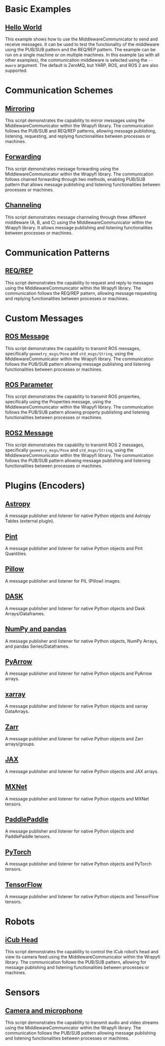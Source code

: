# Basic Examples

## [Hello World](https://wrapyfi.readthedocs.io/en/latest/examples/examples.html#module-examples.hello_world)
This example shows how to use the MiddlewareCommunicator to send and receive messages. It can be used to test the functionality of the middleware using the PUB/SUB pattern and the REQ/REP pattern. The example can be run on a single machine or on multiple machines. In this example (as with all other examples), the communication middleware is selected using the `--mware` argument. The default is ZeroMQ, but YARP, ROS, and ROS 2 are also supported.


# Communication Schemes

## [Mirroring](https://wrapyfi.readthedocs.io/en/latest/examples/examples.communication_schemes.html#module-examples.communication_schemes.mirroring_example)
This script demonstrates the capability to mirror messages using the MiddlewareCommunicator within the Wrapyfi library. The communication follows the PUB/SUB and REQ/REP patterns, allowing message publishing, listening, requesting, and replying functionalities between processes or machines.

## [Forwarding](https://wrapyfi.readthedocs.io/en/latest/examples/examples.communication_schemes.html#module-examples.communication_schemes.forwarding_example)
This script demonstrates message forwarding using the MiddlewareCommunicator within the Wrapyfi library. The communication follows chained forwarding through two methods, enabling PUB/SUB pattern that allows message publishing and listening functionalities between processes or machines.

## [Channeling](https://wrapyfi.readthedocs.io/en/latest/examples/examples.communication_schemes.html#module-examples.communication_schemes.channeling_example)
This script demonstrates message channeling through three different middleware (A, B, and C) using the MiddlewareCommunicator within the Wrapyfi library. It allows message publishing and listening functionalities between processes or machines.

# Communication Patterns

[//]: # (## [PUB/SUB]&#40;https://wrapyfi.readthedocs.io/en/latest/examples/examples.communication_patterns.html#module-examples.communication_patterns.pub_sub_example&#41;)

[//]: # (This script demonstrates the capability to publish and subscribe to messages using the MiddlewareCommunicator within the Wrapyfi library. The communication follows the PUB/SUB pattern, allowing message publishing and listening functionalities between processes or machines.)

## [REQ/REP](https://wrapyfi.readthedocs.io/en/latest/examples/examples.communication_patterns.html#module-examples.communication_patterns.request_reply_example)
This script demonstrates the capability to request and reply to messages using the MiddlewareCommunicator within the Wrapyfi library. The communication follows the REQ/REP pattern, allowing message requesting and replying functionalities between processes or machines.

# Custom Messages

## [ROS Message](https://wrapyfi.readthedocs.io/en/latest/examples/examples.custom_msgs.html#module-examples.custom_msgs.ros_message_example)
This script demonstrates the capability to transmit ROS messages, specifically `geometry_msgs/Pose` and `std_msgs/String`, using the MiddlewareCommunicator within the Wrapyfi library. The communication follows the PUB/SUB pattern allowing message publishing and listening functionalities between processes or machines.

## [ROS Parameter](https://wrapyfi.readthedocs.io/en/latest/examples/examples.custom_msgs.html#module-examples.custom_msgs.ros_parameter_example)
This script demonstrates the capability to transmit ROS properties, specifically using the Properties message, using the MiddlewareCommunicator within the Wrapyfi library. The communication follows the PUB/SUB pattern allowing property publishing and listening functionalities between processes or machines.

## [ROS2 Message](https://wrapyfi.readthedocs.io/en/latest/examples/examples.custom_msgs.html#module-examples.custom_msgs.ros2_message_example)
This script demonstrates the capability to transmit ROS 2 messages, specifically `geometry_msgs/Pose` and `std_msgs/String`, using the MiddlewareCommunicator within the Wrapyfi library. The communication follows the PUB/SUB pattern allowing message publishing and listening functionalities between processes or machines.

# Plugins (Encoders)

## [Astropy](https://wrapyfi.readthedocs.io/en/latest/examples/examples.encoders.html#module-examples.encoders.astropy_example)
A message publisher and listener for native Python objects and Astropy Tables (external plugin).

## [Pint](https://wrapyfi.readthedocs.io/en/latest/examples/examples.encoders.html#module-examples.encoders.pint_example)
A message publisher and listener for native Python objects and Pint Quantities.

## [Pillow](https://wrapyfi.readthedocs.io/en/latest/examples/examples.encoders.html#module-examples.encoders.pillow_example)
A message publisher and listener for PIL (Pillow) images.

## [DASK](https://wrapyfi.readthedocs.io/en/latest/examples/examples.encoders.html#module-examples.encoders.dask_example)
A message publisher and listener for native Python objects and Dask Arrays/Dataframes.

## [NumPy and pandas](https://wrapyfi.readthedocs.io/en/latest/examples/examples.encoders.html#module-examples.encoders.numpy_pandas_example)
A message publisher and listener for native Python objects, NumPy Arrays, and pandas Series/Dataframes.

## [PyArrow](https://wrapyfi.readthedocs.io/en/latest/examples/examples.encoders.html#module-examples.encoders.pyarrow_example)
A message publisher and listener for native Python objects and PyArrow arrays.

## [xarray](https://wrapyfi.readthedocs.io/en/latest/examples/examples.encoders.html#module-examples.encoders.xarray_example)
A message publisher and listener for native Python objects and xarray DataArrays.

## [Zarr](https://wrapyfi.readthedocs.io/en/latest/examples/examples.encoders.html#module-examples.encoders.zarr_example)
A message publisher and listener for native Python objects and Zarr arrays/groups.

## [JAX](https://wrapyfi.readthedocs.io/en/latest/examples/examples.encoders.html#module-examples.encoders.jax_example)
A message publisher and listener for native Python objects and JAX arrays.

## [MXNet](https://wrapyfi.readthedocs.io/en/latest/examples/examples.encoders.html#module-examples.encoders.mxnet_example)
A message publisher and listener for native Python objects and MXNet tensors.

## [PaddlePaddle](https://wrapyfi.readthedocs.io/en/latest/examples/examples.encoders.html#module-examples.encoders.paddlepaddle_example)
A message publisher and listener for native Python objects and PaddlePaddle tensors.

## [PyTorch](https://wrapyfi.readthedocs.io/en/latest/examples/examples.encoders.html#module-examples.encoders.pytorch_example)
A message publisher and listener for native Python objects and PyTorch tensors.

## [TensorFlow](https://wrapyfi.readthedocs.io/en/latest/examples/examples.encoders.html#module-examples.encoders.tensorflow_example)
A message publisher and listener for native Python objects and TensorFlow tensors.

# Robots

## [iCub Head](https://wrapyfi.readthedocs.io/en/latest/examples/examples.robots.html#module-examples.robots.icub_head)
This script demonstrates the capability to control the iCub robot’s head and view its camera feed using the MiddlewareCommunicator within the Wrapyfi library. The communication follows the PUB/SUB pattern, allowing for message publishing and listening functionalities between processes or machines.

# Sensors

## [Camera and microphone](https://wrapyfi.readthedocs.io/en/latest/examples/examples.sensors.html#module-examples.sensors.cam_mic)
This script demonstrates the capability to transmit audio and video streams using the MiddlewareCommunicator within the Wrapyfi library. The communication follows the PUB/SUB pattern allowing message publishing and listening functionalities between processes or machines.
